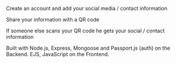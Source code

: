 Create an account and add your social media / contact information

Share your information with a QR code

If someone else scans your QR code he gets your social / contact information

Built with Node.js, Express, Mongoose and Passport.js (auth) on the Backend.
EJS, JavaScript on the Frontend.
